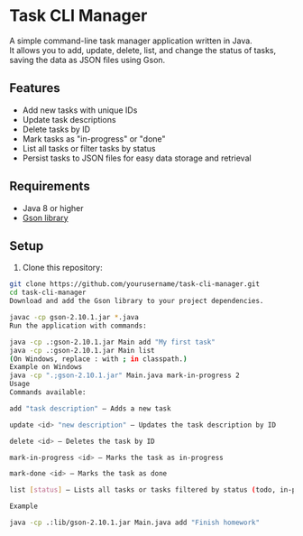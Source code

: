 # Task CLI Manager

A simple command-line task manager application written in Java.  
It allows you to add, update, delete, list, and change the status of tasks, saving the data as JSON files using Gson.

## Features

- Add new tasks with unique IDs
- Update task descriptions
- Delete tasks by ID
- Mark tasks as "in-progress" or "done"
- List all tasks or filter tasks by status
- Persist tasks to JSON files for easy data storage and retrieval

## Requirements

- Java 8 or higher
- [Gson library](https://github.com/google/gson)

## Setup

1. Clone this repository:

```bash
git clone https://github.com/yourusername/task-cli-manager.git
cd task-cli-manager
Download and add the Gson library to your project dependencies.

javac -cp gson-2.10.1.jar *.java
Run the application with commands:

java -cp .:gson-2.10.1.jar Main add "My first task"
java -cp .:gson-2.10.1.jar Main list
(On Windows, replace : with ; in classpath.)
Example on Windows
java -cp ".;gson-2.10.1.jar" Main.java mark-in-progress 2
Usage
Commands available:

add "task description" — Adds a new task

update <id> "new description" — Updates the task description by ID

delete <id> — Deletes the task by ID

mark-in-progress <id> — Marks the task as in-progress

mark-done <id> — Marks the task as done

list [status] — Lists all tasks or tasks filtered by status (todo, in-progress, done)

Example

java -cp .:lib/gson-2.10.1.jar Main.java add "Finish homework"

